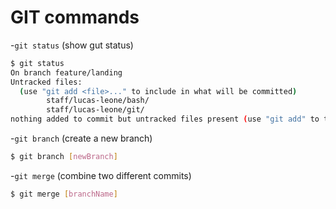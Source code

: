 # GIT  commands

-`git status` (show gut status)

```sh
$ git status 
On branch feature/landing
Untracked files:
  (use "git add <file>..." to include in what will be committed)
        staff/lucas-leone/bash/
        staff/lucas-leone/git/
nothing added to commit but untracked files present (use "git add" to track)
```


-`git branch` (create a new branch)

```sh
$ git branch [newBranch] 

```

-`git merge` (combine two different commits)

```sh
$ git merge [branchName] 

```
